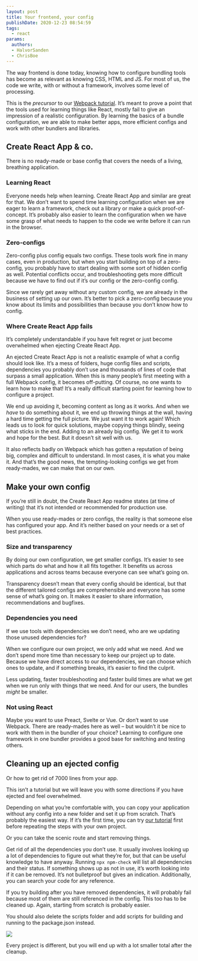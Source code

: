 ```yaml
---
layout: post
title: Your frontend, your config
publishDate: 2020-12-23 08:54:59
tags:
  - react
params:
  authors:
  - HalvorSanden
  - ChrisBoe
---
```


The way frontend is done today, knowing how to configure bundling tools has become as relevant as knowing CSS, HTML and JS. For most of us, the code we write, with or without a framework, involves some level of processing.

This is the _precursor_ to our [Webpack tutorial](../sane-react-config-with-webpack). It’s meant to prove a point that the tools used for learning things like React, mostly fail to give an impression of a realistic configuration. By learning the basics of a bundle configuration, we are able to make better apps, more efficient configs and work with other bundlers and libraries.

## Create React App & co.

There is no ready-made or base config that covers the needs of a living, breathing application.

### Learning React

Everyone needs help when learning. Create React App and similar are great for that. We don’t want to spend time learning configuration when we are eager to learn a framework, check out a library or make a quick proof-of-concept. It’s probably also easier to learn the configuration when we have some grasp of what needs to happen to the code we write before it can run in the browser.

### Zero-configs

Zero-config plus config equals two configs. These tools work fine in many cases, even in production, but when you start building on top of a zero-config, you probably have to start dealing with some sort of hidden config as well. Potential conflicts occur, and troubleshooting gets more difficult because we have to find out if it’s our config or the zero-config config.

Since we rarely get away without any custom config, we are already in the business of setting up our own. It’s better to pick a zero-config because you know about its limits and possibilities than because you don’t know how to config.

### Where Create React App fails

It’s completely understandable if you have felt regret or just become overwhelmed when ejecting Create React App.

An ejected Create React App is not a realistic example of what a config should look like. It’s a mess of folders, huge config files and scripts, dependencies you probably don’t use and thousands of lines of code that surpass a small application. When this is many people’s first meeting with a full Webpack config, it becomes off-putting. Of course, no one wants to learn how to make that! It’s a really difficult starting point for learning how to configure a project.

We end up avoiding it, becoming content as long as it works. And when we _have_ to do something about it, we end up throwing things at the wall, having a hard time getting the full picture. We just want it to work again! Which leads us to look for quick solutions, maybe copying things blindly, seeing what sticks in the end. Adding to an already big config. We get it to work and hope for the best. But it doesn’t sit well with us.

It also reflects badly on Webpack which has gotten a reputation of being big, complex and difficult to understand. In most cases, it is what you make it. And that’s the good news, the tempting-looking configs we get from ready-mades, we can make that on our own.

## Make your own config

If you’re still in doubt, the Create React App readme states (at time of writing) that it’s not intended or recommended for production use.

When you use ready-mades or zero configs, the reality is that someone else has configured your app. And it’s neither based on your needs or a set of best practices.

### Size and transparency

By doing our own configuration, we get smaller configs. It’s easier to see which parts do what and how it all fits together. It benefits us across applications and across teams because everyone can see what’s going on.

Transparency doesn’t mean that every config should be identical, but that the different tailored configs are comprehensible and everyone has some sense of what’s going on. It makes it easier to share information, recommendations and bugfixes.

### Dependencies you need

If we use tools with dependencies we don’t need, who are we updating those unused dependencies for?

When we configure our own project, we only add what we need. And we don’t spend more time than necessary to keep our project up to date. Because we have direct access to our dependencies, we can choose which ones to update, and if something breaks, it’s easier to find the culprit.

Less updating, faster troubleshooting and faster build times are what we get when we run only with things that we need. And for our users, the bundles _might_ be smaller.

### Not using React

Maybe you want to use Preact, Svelte or Vue. Or don’t want to use Webpack. There are ready-mades here as well – but wouldn’t it be nice to work with them in the bundler of your choice? Learning to configure one framework in one bundler provides a good base for switching and testing others.

## Cleaning up an ejected config

Or how to get rid of 7000 lines from your app.

This isn’t a tutorial but we will leave you with some directions if you have ejected and feel overwhelmed.

Depending on what you’re comfortable with, you can copy your application without any config into a new folder and set it up from scratch. That’s probably the easiest way. If it’s the first time, you can try [our tutorial](../sane-react-config-with-webpack) first before repeating the steps with your own project.

Or you can take the scenic route and start removing things.

Get rid of all the dependencies you don’t use. It usually involves looking up a lot of dependencies to figure out what they’re for, but that can be useful knowledge to have anyway. Running `npx npm-check` will list all dependencies and their status. If something shows up as not in use, it’s worth looking into if it can be removed. It’s not bulletproof but gives an indication. Additionally, you can search your code for any reference.

If you try building after you have removed dependencies, it will probably fail because most of them are still referenced in the config. This too has to be cleaned up. Again, starting from scratch is probably easier.

You should also delete the scripts folder and add scripts for building and running to the package.json instead.

![](cra-cleanup.png)

Every project is different, but you will end up with a lot smaller total after the cleanup.
